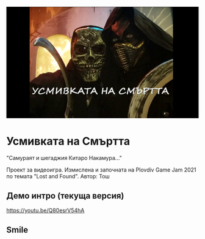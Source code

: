 
<img src="https://github.com/Twenkid/Usmivka/blob/main/media/usmivkata-glavni.jpg"></img>

# Усмивката на Смъртта

"Самураят и шегаджия Китаро Накамура..."

Проект за видеоигра. Измислена и започната на Plovdiv Game Jam 2021 по темата "Lost and Found". Автор: Тош

## Демо интро (текуща версия)

https://youtu.be/Q80esrV54hA


## Smile
